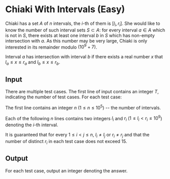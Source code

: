 # Chiaki With Intervals (Easy)

Chiaki has a set $A$ of $n$ intervals, the $i$-th of them is $[l_i, r_i]$. She would like to know the number of such interval sets $S \subset A$: for every interval $a \in A$ which is not in $S$, there exists at least one interval $b$ in $S$ which has non-empty intersection with $a$. As this number may be very large, Chiaki is only interested in its remainder modulo $(10^9+7)$.

Interval $a$ has intersection with interval $b$ if there exists a real number $x$ that $l_a \le x \le r_a$ and $l_b \le x \le r_b$.

## Input

There are multiple test cases. The first line of input contains an integer $T$, indicating the number of test cases. For each test case:

The first line contains an integer $n$ ($1 \le n \le 10^5$) -- the number of intervals.

Each of the following $n$ lines contains two integers $l_i$ and $r_i$ ($1 \le l_i < r_i \le 10^9$) denoting the $i$-th interval.

It is guaranteed that for every $1 \le i < j \le n$, $l_i \ne l_j$ or $r_i \ne r_j$ and that the number of distinct $r_i$ in each test case does not exceed $15$.

## Output

For each test case, output an integer denoting the answer.
